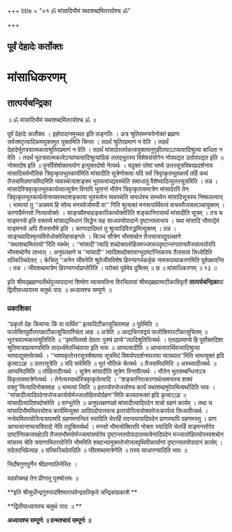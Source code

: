 +++
title = "०१ ॐ मांसादिभौमं यथाशब्दमितरयोश्च ॐ"

+++


## पूर्वं देहादेः कर्तोक्तः

# **मांसाधिकरणम्**

## **तात्पर्यचन्द्रिका**

॥ ॐ मांसादिभौमं यथाशब्दमितरयोश्च ॐ ॥

पूर्वं देहादेः कर्तोक्तः । इहोपादानमुच्यत इति सङ्गतिः । अत्र श्रुतिसमन्वयेनोक्तं ब्रह्मणः सर्वस्रष्टृत्वादिकमयुक्तमुत युक्तमिति चिन्ता । तदर्थं श्रुतिरप्रमाणं न वेति । तदर्थं देहादेर्भूतत्रयात्मकत्वश्रुतिरप्रमाणं न वेति । तदर्थं मांसादेस्तर्पकत्वयुक्तयनुगृहीतयाऽऽप्यत्वादिश्रुत्या बाधिता न वेति । तदर्थं भूतत्रयात्मकत्वेऽप्याप्यत्वादिश्रुत्यादिकं तत्तद्भूतस्य विशेषसंयोगेन नोपपद्यत उतोपपद्यत इति ॥ नोक्तदोष इति ॥ पुनर्विशेषोक्तययोग इत्युक्तदोषो नेत्यर्थः । यदुक्तं परेषां भाष्ये उत्तरसूत्रविषयप्रदर्शनाय मांसादिसर्वभौतिकं त्रिवृत्कृतभूतकार्यमिति मांसादीति सूत्रेणोक्त्वा यदि सर्वं त्रिवृत्कृतभूतकार्यं तर्हि कथं तैजसमिदमाप्यमिदमिति व्यवस्थेत्याशङ्क्य भूयस्त्वाव्द्यवस्थेति समाधातुं वैशेष्यादित्युत्तरसूत्रमिति । तन्न । मांसादेस्त्रिवृत्कृतभूतकार्यत्वात्सूत्रेण विनापि भूतानां भौतेन त्रिवृत्कृतत्वमात्रेण मांसादेरपि तेन त्रिवृत्कृतभूतकार्यत्वेनाव्यवस्थाशङ्काया भूयस्त्वेन व्यवस्थेति समाधेश्च सम्भवेन मांसादिसूत्रस्य निष्फलत्वात् । भामत्यां तु ‘‘अन्नमयं हि सोम्य मनस्तेजोमयी वा’’ गिति श्रुत्यक्तं मनसःपार्थिवत्वं वाचस्तैजसत्वञ्चायुक्तम् । काणादैर्मनसो नित्यत्वोक्तेः । साङ्ख्यैश्चाहङ्कारिकत्वोक्तेरिति शङ्कानिरासार्थं मांसादीति सूत्रम् । तत्र च वाङ्मनसे इति वक्तव्ये मांसाद्यभिधानं सिद्धेन सह साध्यस्योपादाने दृष्टान्तलाभाय । यथा मांसादि भौमाद्येवं वाङ्मनसे अपि तैजसभौमे इति । काणादादिमतं तु श्रुत्यादिविरुद्धमित्युक्तम् । तन्न । साङ्ख्यादिस्मृत्यविरोधोक्तेरिहासङ्गतेः । किञ्च सौत्रेण भौमशब्देन तैजसत्वाद्युपलक्षणे ‘‘यथाशब्दमितरयो’’रिति व्यर्थम् । ‘‘मांसादी’’त्यादि शब्दोक्तलोहितमज्जारूपदृष्टान्तगताप्यतैजसत्वयोरपि भौमशब्देनैव लाभात् । अनुपलक्षणे च ‘‘मांसादी’’ त्यादिशब्दोक्तवाग्भूदार्ष्टान्तिकस्य तैजसत्वं सिध्येदिति यत्किञ्चिदेतत् । केचित्तु ‘‘अनेन जीवनेति श्रुतेर्जीवविशेष हिरण्यगर्भकर्तृकं नामरूपव्याकरणमिति पूर्वपक्षयन्ति । तन्न । जीवशब्दमात्रेण हिरण्यगर्भाप्राप्तेरिति । परोक्तं पूर्वमेव दूषितम् ॥ छ ॥ मांसाधिकरणम् ॥ १३ ॥

इति श्रीमद्ब्रह्मण्यतीर्थपूज्यपादानां शिष्येण व्यासयतिना विरचितायां श्रीमद्ब्रह्माष्यटीकाविवृतौ **तात्पर्यचन्द्रिका**यां द्वितीयाध्यायस्य चतुर्थः पादः ॥ अध्यायश्च सम्पूर्णः ॥

### **प्रकाशिका**

‘‘प्रकृतो देहः किमाप्यः किं वा पार्थिव’’ इत्यादिटीकासूचितामाह ॥ पूर्वमिति ॥ फलोक्तिपूर्वोत्तरपक्षटीकासूचिताश्चिंता आह ॥ अत्रेति ॥ आद्यचिन्ताद्वयं फलोक्तिपरटीकासूचितम् ॥ भूतत्रयात्मकत्वश्रुतिरिति ॥ ‘‘इमास्तिस्रो देवताः पुरुषं प्राप्ये’’त्यादिश्रुतिरित्यर्थः । एतदप्रामाण्ये हि पूर्वोक्तदिशा श्रुतिमात्राप्रामाण्यमिति तादर्थ्यमेतच्चिंताया इति भावः ॥ आप्यत्वादीति ॥ आप्यत्वपार्थिवत्वादिश्रुत्या भाष्याद्युक्तयेत्यर्थः । ‘‘भाष्यकृतोत्तरसूत्रशेषतया सूत्रमिदं विषयोपदर्शनपरतया व्याख्यात’’मिति भामत्युक्तं हृदि कृत्वाऽऽह ॥ उत्तरसूत्रेति ॥ यदि सर्वमिति ॥ भूतं भौतिकं चेत्यर्थः ॥ तैजसमिदमिति ॥ अस्थ्यादीत्यर्थः ॥ आप्यमिदमिति ॥ लोहितादीत्यर्थः । सूत्रेण मांसादीति सूत्रेण विनापीत्यर्थः । भौतेन भूतसम्बन्धिनाऽत्र विकृतत्वमात्रेणेत्यर्थः । तेनेत्यस्यार्थस्त्रिवृत्कृतेत्यादि । ‘‘शङ्कानिराकरणार्थत्वमप्यस्य शक्यं वक्तु’’मित्यादिनोक्तमाह ॥ भामत्यां त्विति ॥ इतरयोरप्तेजसोश्च कार्यं यथाशब्दमुपेयमित्यर्थादिति भावः । ‘‘मांसादीत्यादिपदेनाप्तेजःकार्ययोर्मज्जालोहितयोर्ग्रहण’’मिति कल्पतरूक्तं हृदि कृत्वाऽऽह ॥ मांसादीत्यादिशब्दोक्तेति ॥ वाग्भूतेति ॥ अनुपलक्षणपक्षे मांसादीत्यादिपदेन वाचो ग्रहणं कार्यम् । तथा च मांसादिभौममितरयोश्च कार्यमित्युक्त आदिपदोपात्तवाच इतरयोरित्यत्रोक्ततेजःकार्यत्वं सिध्यतीत्यर्थः । नन्वेवमितरयोरित्यत्रापामपि ग्रहणमनन्वितं स्यादिति चेत्तर्हि तदन्वयायादिपदेन प्राणस्यापि ग्रहणमस्तु । प्राण आप्यत्वानाप्यत्वविवादो नेति तदुक्तिर्व्यर्था । मनसो भौमत्वोक्तिरपि नोक्ता स्यादिति चेत्तर्हि वाङ्मनसोरेव दार्ष्टान्तिकत्वपक्षेऽपि तैजसभौमयोर्मज्जामांसयोरेव दृष्टान्ततयोपादातव्यत्वेनादिपदेन मज्जालोहितयोस्स्वशब्देन मांसस्य चेति त्रयाणामितरयोरिति भौममिति शब्दाभ्यामुक्ततेजोजलपृथिवीकार्याणां दृष्टान्ततयोपादानं कार्यम् । तदेतदभिप्रेत्याह ॥ यत्किञ्चिदेतदिति ॥ जीवशब्दमात्रेणेति ॥ तस्य साधारण्यादिति भावः ॥

निर्दोषगुणपूर्णेन श्रीप्राणपतिनेरितः ।

यदवोचमहं तेन प्रीणातु पुरुषोत्तमः ॥

**इति श्रीसुधीन्द्रगुरुपादशिष्यराघवेन्द्रयतिकृते चन्द्रिकाप्रकाशे **

**द्वितीयाध्यायस्य चतुर्थः पादः ॥ **

**अध्यायश्च सम्पूर्णः ॥ ग्रन्थश्चायं सम्पूर्णः ॥**

